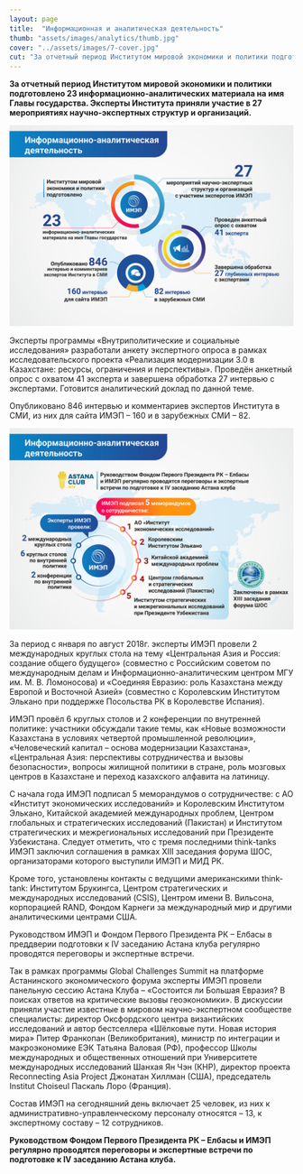 ```yaml
---
layout: page
title:  "Информационная и аналитическая деятельность"
thumb: "assets/images/analytics/thumb.jpg"
cover: "../assets/images/7-cover.jpg"
cut: "За отчетный период Институтом мировой экономики и политики подготовлено 20 информационно-аналитических материалов на имя Главы государства. Эксперты Института приняли участие в 27 мероприятиях научно-экспертных структур и организаций."
---
```


**За отчетный период Институтом мировой экономики и политики подготовлено 23
информационно-аналитических материала на имя Главы государства. Эксперты
Института приняли участие в 27 мероприятиях научно-экспертных структур и организаций.**

![](../assets/images/analytics/main-infographic.jpg)

<div class="expandable-content" markdown="1">

Эксперты программы «Внутриполитические и социальные исследования» разработали анкету экспертного опроса в рамках исследовательского проекта «Реализация модернизации 3.0 в Казахстане: ресурсы, ограничения и перспективы». Проведён анкетный опрос с охватом 41 эксперта и завершена обработка 27 интервью с экспертами. Готовится аналитический доклад по данной теме.

Опубликовано 846 интервью и комментариев экспертов Института в СМИ, из них для сайта ИМЭП – 160 и в зарубежных СМИ – 82.

![](../assets/images/analytics/2-infographic.jpg)

За период с января по август 2018г. эксперты ИМЭП провели 2 международных круглых стола на тему «Центральная Азия и Россия: создание общего будущего» (совместно с Российским советом по международным делам и Информационно-аналитическим центром МГУ им. М. В. Ломоносова) и «Соединяя Евразию: роль Казахстана между Европой и Восточной Азией» (совместно с Королевским Институтом Элькано при поддержке Посольства РК в Королевстве Испания).

ИМЭП провёл 6 круглых столов и 2 конференции по внутренней политике: участники обсуждали такие темы, как «Новые возможности Казахстана в условиях четвертой промышленной революции», «Человеческий капитал – основа модернизации Казахстана», «Центральная Азия: перспективы сотрудничества и вызовы безопасности», вопросы жилищной политики в стране, роль мозговых центров в Казахстане и переход казахского алфавита на латиницу.

С начала года ИМЭП подписал 5 меморандумов о сотрудничестве: с АО «Институт экономических исследований» и Королевским Институтом Элькано, Китайской академией международных проблем, Центром глобальных и стратегических исследований (Пакистан) и Институтом стратегических и межрегиональных исследований при Президенте Узбекистана. Следует отметить, что с тремя последними think-tanks ИМЭП заключил соглашения в рамках XIII заседания форума ШОС, организаторами которого выступили ИМЭП и МИД РК.

Кроме того, установлены контакты с ведущими американскими think-tank: Институтом Брукингса, Центром стратегических и международных исследований (CSIS), Центром имени В. Вильсона, корпорацией RAND, Фондом Карнеги за международный мир и другими аналитическими центрами США.

Руководством ИМЭП и Фондом Первого Президента РК – Елбасы в преддверии подготовки к IV заседанию Астана клуба регулярно проводятся переговоры и экспертные встречи.

Так в рамках программы Global Challenges Summit на платформе Астанинского экономического форума эксперты ИМЭП провели панельную сессию Астана Клуба – «Состоится ли Большая Евразия? В поисках ответов на критические вызовы геоэкономики». В дискуссии приняли участие известные в мировом научно-экспертном сообществе специалисты: директор Оксфордского центра византийских исследований и автор бестселлера «Шёлковые пути. Новая история мира» Питер Франкопан (Великобритания), министр по интеграции и макроэкономике ЕЭК Татьяна Валовая (РФ), профессор Школы международных и общественных отношений при Университете международных исследований Шанхая Ян Чэн (КНР), директор проекта Reconnecting Asia Project Джонатан Хиллман (США), председатель Institut Choiseul Паскаль Лоро (Франция).

Состав ИМЭП на сегодняшний день включает 25 человек, из них к административно-управленческому персоналу относятся – 13, к экспертному составу – 12 сотрудников.

**Руководством Фондом Первого Президента РК – Елбасы и ИМЭП регулярно проводятся переговоры и экспертные встречи по подготовке к IV заседанию Астана клуба.**

</div>
